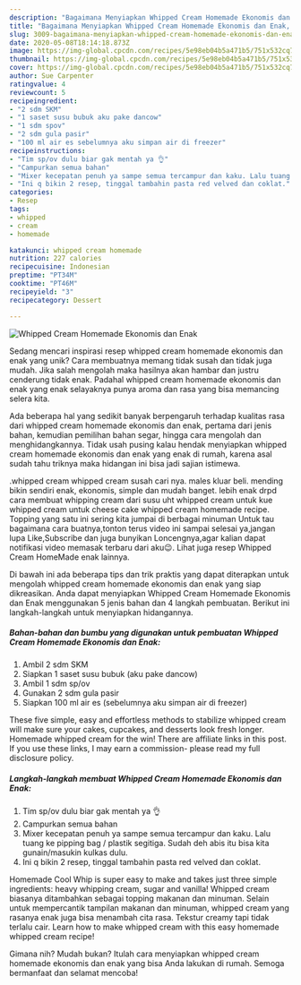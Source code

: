 ```yaml
---
description: "Bagaimana Menyiapkan Whipped Cream Homemade Ekonomis dan Enak, Sempurna"
title: "Bagaimana Menyiapkan Whipped Cream Homemade Ekonomis dan Enak, Sempurna"
slug: 3009-bagaimana-menyiapkan-whipped-cream-homemade-ekonomis-dan-enak-sempurna
date: 2020-05-08T18:14:18.873Z
image: https://img-global.cpcdn.com/recipes/5e98eb04b5a471b5/751x532cq70/whipped-cream-homemade-ekonomis-dan-enak-foto-resep-utama.jpg
thumbnail: https://img-global.cpcdn.com/recipes/5e98eb04b5a471b5/751x532cq70/whipped-cream-homemade-ekonomis-dan-enak-foto-resep-utama.jpg
cover: https://img-global.cpcdn.com/recipes/5e98eb04b5a471b5/751x532cq70/whipped-cream-homemade-ekonomis-dan-enak-foto-resep-utama.jpg
author: Sue Carpenter
ratingvalue: 4
reviewcount: 5
recipeingredient:
- "2 sdm SKM"
- "1 saset susu bubuk aku pake dancow"
- "1 sdm spov"
- "2 sdm gula pasir"
- "100 ml air es sebelumnya aku simpan air di freezer"
recipeinstructions:
- "Tim sp/ov dulu biar gak mentah ya 👌"
- "Campurkan semua bahan"
- "Mixer kecepatan penuh ya sampe semua tercampur dan kaku. Lalu tuang ke pipping bag / plastik segitiga. Sudah deh abis itu bisa kita gunain/masukin kulkas dulu."
- "Ini q bikin 2 resep, tinggal tambahin pasta red velved dan coklat."
categories:
- Resep
tags:
- whipped
- cream
- homemade

katakunci: whipped cream homemade 
nutrition: 227 calories
recipecuisine: Indonesian
preptime: "PT34M"
cooktime: "PT46M"
recipeyield: "3"
recipecategory: Dessert

---
```



![Whipped Cream Homemade Ekonomis dan Enak](https://img-global.cpcdn.com/recipes/5e98eb04b5a471b5/751x532cq70/whipped-cream-homemade-ekonomis-dan-enak-foto-resep-utama.jpg)

Sedang mencari inspirasi resep whipped cream homemade ekonomis dan enak yang unik? Cara membuatnya memang tidak susah dan tidak juga mudah. Jika salah mengolah maka hasilnya akan hambar dan justru cenderung tidak enak. Padahal whipped cream homemade ekonomis dan enak yang enak selayaknya punya aroma dan rasa yang bisa memancing selera kita.

Ada beberapa hal yang sedikit banyak berpengaruh terhadap kualitas rasa dari whipped cream homemade ekonomis dan enak, pertama dari jenis bahan, kemudian pemilihan bahan segar, hingga cara mengolah dan menghidangkannya. Tidak usah pusing kalau hendak menyiapkan whipped cream homemade ekonomis dan enak yang enak di rumah, karena asal sudah tahu triknya maka hidangan ini bisa jadi sajian istimewa.

.whipped cream whipped cream susah cari nya. males kluar beli. mending bikin sendiri enak, ekonomis, simple dan mudah banget. lebih enak drpd cara membuat whipping cream dari susu uht whipped cream untuk kue whipped cream untuk cheese cake whipped cream homemade recipe. Topping yang satu ini sering kita jumpai di berbagai minuman Untuk tau bagaimana cara buatnya,tonton terus video ini sampai selesai ya,jangan lupa Like,Subscribe dan juga bunyikan Loncengnya,agar kalian dapat notifikasi video memasak terbaru dari aku😉. Lihat juga resep Whipped Cream HomeMade enak lainnya.


Di bawah ini ada beberapa tips dan trik praktis yang dapat diterapkan untuk mengolah whipped cream homemade ekonomis dan enak yang siap dikreasikan. Anda dapat menyiapkan Whipped Cream Homemade Ekonomis dan Enak menggunakan 5 jenis bahan dan 4 langkah pembuatan. Berikut ini langkah-langkah untuk menyiapkan hidangannya.

<!--inarticleads1-->

##### Bahan-bahan dan bumbu yang digunakan untuk pembuatan Whipped Cream Homemade Ekonomis dan Enak:

1. Ambil 2 sdm SKM
1. Siapkan 1 saset susu bubuk (aku pake dancow)
1. Ambil 1 sdm sp/ov
1. Gunakan 2 sdm gula pasir
1. Siapkan 100 ml air es (sebelumnya aku simpan air di freezer)


These five simple, easy and effortless methods to stabilize whipped cream will make sure your cakes, cupcakes, and desserts look fresh longer. Homemade whipped cream for the win! There are affiliate links in this post. If you use these links, I may earn a commission- please read my full disclosure policy. 

<!--inarticleads2-->

##### Langkah-langkah membuat Whipped Cream Homemade Ekonomis dan Enak:

1. Tim sp/ov dulu biar gak mentah ya 👌
1. Campurkan semua bahan
1. Mixer kecepatan penuh ya sampe semua tercampur dan kaku. Lalu tuang ke pipping bag / plastik segitiga. Sudah deh abis itu bisa kita gunain/masukin kulkas dulu.
1. Ini q bikin 2 resep, tinggal tambahin pasta red velved dan coklat.


Homemade Cool Whip is super easy to make and takes just three simple ingredients: heavy whipping cream, sugar and vanilla! Whipped cream biasanya ditambahkan sebagai topping makanan dan minuman. Selain untuk mempercantik tampilan makanan dan minuman, whipped cream yang rasanya enak juga bisa menambah cita rasa. Tekstur creamy tapi tidak terlalu cair. Learn how to make whipped cream with this easy homemade whipped cream recipe! 

Gimana nih? Mudah bukan? Itulah cara menyiapkan whipped cream homemade ekonomis dan enak yang bisa Anda lakukan di rumah. Semoga bermanfaat dan selamat mencoba!
